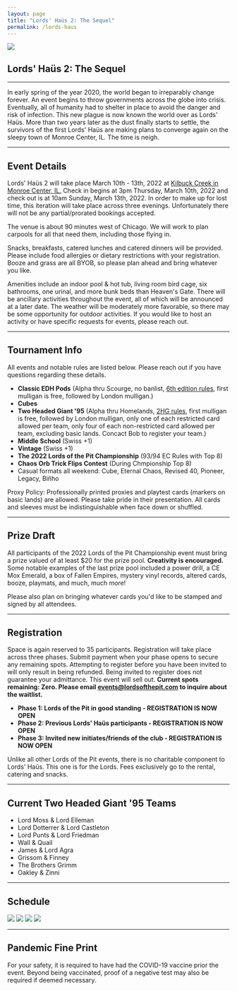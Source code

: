 ```yaml
---
layout: page
title: "Lords' Haüs 2: The Sequel"
permalink: /lords-haus
---
```


![](/assets/images/banners/lordshaus2header.jpg)

## Lords' Haüs 2: The Sequel

---

In early spring of the year 2020, the world began to irreparably change forever. An event begins to throw governments across the globe into crisis. Eventually, all of humanity had to shelter in place to avoid the danger and risk of infection. This new plague is now known the world over as Lords' Haüs. More than two years later as the dust finally starts to settle, the survivors of the first Lords' Haüs are making plans to converge again on the sleepy town of Monroe Center, IL. The time is neigh.

---

## Event Details

Lords' Haüs 2 will take place March 10th - 13th, 2022 at [Kilbuck Creek in Monroe Center, IL.](https://www.kilbuckcreek.com/retreats) Check in begins at 3pm Thursday, March 10th, 2022 and check out is at 10am Sunday, March 13th, 2022. In order to make up for lost time, this iteration will take place across three evenings. Unfortunately there will not be any partial/prorated bookings accepted.

The venue is about 90 minutes west of Chicago. We will work to plan carpools for all that need them, including those flying in.

Snacks, breakfasts, catered lunches and catered dinners will be provided. Please include food allergies or dietary restrictions with your registration. Booze and grass are all BYOB, so please plan ahead and bring whatever you like.

Amenities include an indoor pool & hot tub, living room bird cage, six bathrooms, one urinal, and more bunk beds than Heaven's Gate. There will be ancillary activities throughout the event, all of which will be announced at a later date. The weather will be moderately more favorable, so there may be some opportunity for outdoor activities. If you would like to host an activity or have specific requests for events, please reach out.

---

## Tournament Info

All events and notable rules are listed below. Please reach out if you have questions regarding these details.

- **Classic EDH Pods** (Alpha thru Scourge, no banlist, [6th edition rules,](https://mtg.fandom.com/wiki/Sixth_Edition/Rules_changes) first mulligan is free, followed by London mulligan.)
- **Cubes**
- **Two Headed Giant '95** (Alpha thru Homelands, [2HG rules,](https://mtg.fandom.com/wiki/Two-Headed_Giant) first mulligan is free, followed by London mulligan, only one of each restricted card allowed per team, only four of each non-restricted card allowed per team, excluding basic lands. Concact Bob to register your team.)
- **Middle School** (Swiss +1)
- **Vintage** (Swiss +1)
- **The 2022 Lords of the Pit Championship** (93/94 EC Rules with Top 8)
- **Chaos Orb Trick Flips Contest** (During Chmpionship Top 8)
- Casual formats all weekend: Cube, Eternal Chaos, Revised 40, Pioneer, Legacy, Biñho

Proxy Policy: Professionally printed proxies and playtest cards (markers on basic lands) are allowed. Please take pride in their presentation. All cards and sleeves must be indistinguishable when face down or shuffled.

---

## Prize Draft

All participants of the 2022 Lords of the Pit Championship event must bring a prize valued of at least $20 for the prize pool. **Creativity is encouraged.** Some notable examples of the last prize pool included a power drill, a CE Mox Emerald, a box of Fallen Empires, mystery vinyl records, altered cards, booze, playmats, and much, much more!

Please also plan on bringing whatever cards you'd like to be stamped and signed by all attendees.

---

## Registration

Space is again reserved to 35 participants. Registration will take place across three phases. Submit payment when your phase opens to secure any remaining spots. Attempting to register before you have been invited to will only result in being refunded. Being invited to register does not guarantee your admittance. This event will sell out. **Current spots remaining: Zero. Please email [events@lordsofthepit.com](mailto:events@lordsofthepit.com) to inquire about the waitlist.**

- **Phase 1: Lords of the Pit in good standing - REGISTRATION IS NOW OPEN**
- **Phase 2: Previous Lords' Haüs participants - REGISTRATION IS NOW OPEN**
- **Phase 3: Invited new initiates/friends of the club - REGISTRATION IS NOW OPEN**

Unlike all other Lords of the Pit events, there is no charitable component to Lords' Haüs. This one is for the Lords. Fees exclusively go to the rental, catering and snacks.

---

## Current Two Headed Giant '95 Teams

- Lord Moss & Lord Elleman
- Lord Dotterrer & Lord Castleton
- Lord Punts & Lord Friedman
- Wall & Quail
- James & Lord Agra
- Grissom & Finney
- The Brothers Grimm
- Oakley & Zinni

---

## Schedule

![](/assets/images/2022/LordsHaus2Schedule-01.jpg)
![](/assets/images/2022/LordsHaus2Schedule-02.jpg)
![](/assets/images/2022/LordsHaus2Schedule-03.jpg)
![](/assets/images/2022/LordsHaus2Schedule-04.jpg)

---

## Pandemic Fine Print

For your safety, it is required to have had the COVID-19 vaccine prior the event. Beyond being vaccinated, proof of a negative test may also be required if deemed necessary.
